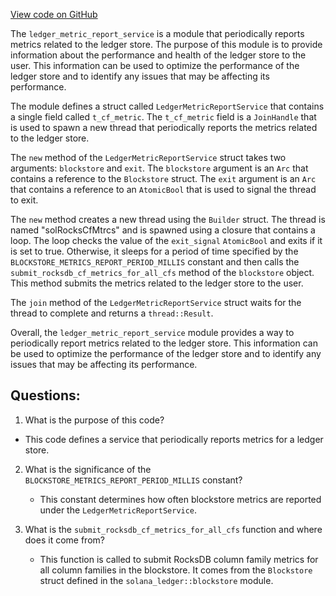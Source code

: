 [View code on GitHub](https://github.com/solana-labs/solana/blob/master/core/src/ledger_metric_report_service.rs)

The `ledger_metric_report_service` is a module that periodically reports metrics related to the ledger store. The purpose of this module is to provide information about the performance and health of the ledger store to the user. This information can be used to optimize the performance of the ledger store and to identify any issues that may be affecting its performance.

The module defines a struct called `LedgerMetricReportService` that contains a single field called `t_cf_metric`. The `t_cf_metric` field is a `JoinHandle` that is used to spawn a new thread that periodically reports the metrics related to the ledger store.

The `new` method of the `LedgerMetricReportService` struct takes two arguments: `blockstore` and `exit`. The `blockstore` argument is an `Arc` that contains a reference to the `Blockstore` struct. The `exit` argument is an `Arc` that contains a reference to an `AtomicBool` that is used to signal the thread to exit.

The `new` method creates a new thread using the `Builder` struct. The thread is named "solRocksCfMtrcs" and is spawned using a closure that contains a loop. The loop checks the value of the `exit_signal` `AtomicBool` and exits if it is set to true. Otherwise, it sleeps for a period of time specified by the `BLOCKSTORE_METRICS_REPORT_PERIOD_MILLIS` constant and then calls the `submit_rocksdb_cf_metrics_for_all_cfs` method of the `blockstore` object. This method submits the metrics related to the ledger store to the user.

The `join` method of the `LedgerMetricReportService` struct waits for the thread to complete and returns a `thread::Result`.

Overall, the `ledger_metric_report_service` module provides a way to periodically report metrics related to the ledger store. This information can be used to optimize the performance of the ledger store and to identify any issues that may be affecting its performance.
## Questions: 
 1. What is the purpose of this code?
   - This code defines a service that periodically reports metrics for a ledger store.

2. What is the significance of the `BLOCKSTORE_METRICS_REPORT_PERIOD_MILLIS` constant?
   - This constant determines how often blockstore metrics are reported under the `LedgerMetricReportService`.

3. What is the `submit_rocksdb_cf_metrics_for_all_cfs` function and where does it come from?
   - This function is called to submit RocksDB column family metrics for all column families in the blockstore. It comes from the `Blockstore` struct defined in the `solana_ledger::blockstore` module.